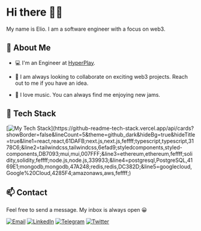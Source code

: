 # Hi there 👋🏽

My name is Elio. I am a software engineer with a focus on web3.

## 💭 About Me

- 💻 I'm an Engineer at [HyperPlay](https://www.hyperplay.xyz/).

- 🧠 I am always looking to collaborate on exciting web3 projects. Reach out to me if you have an idea.

- 🎵 I love music. You can always find me enjoying new jams.

## 🧪 Tech Stack

[![My Tech Stack](https://github-readme-tech-stack.vercel.app/api/cards?showBorder=false&lineCount=5&theme=github_dark&hideBg=true&hideTitle=true&lineHeight=5&gap=5&line1=react,react,61DAFB;next.js,next.js,feffff;typescript,typescript,3178C6;&line2=tailwindcss,tailwindcss,6efad9;styledcomponents,styled_components,DB7093;mui,mui,007FFF;&line3=ethereum,ethereum,feffff;solidity,solidity,feffff;node.js,node.js,339933;&line4=postgresql,PostgreSQL,4169E1;mongodb,mongodb,47A248;redis,redis,DC382D;&line5=googlecloud,Google%20Cloud,4285F4;amazonaws,aws,feffff;)](https://github-readme-tech-stack.vercel.app/api/cards?showBorder=false&lineCount=5&theme=github_dark&hideBg=true&hideTitle=true&line1=react,react,61DAFB;next.js,next.js,feffff;typescript,typescript,3178C6;&line2=tailwindcss,tailwindcss,6efad9;styledcomponents,styled-components,DB7093;mui,mui,007FFF;&line3=ethereum,ethereum,feffff;solidity,solidity,feffff;node.js,node.js,339933;&line4=postgresql,PostgreSQL,4169E1;mongodb,mongodb,47A248;redis,redis,DC382D;&line5=googlecloud,Google%20Cloud,4285F4;amazonaws,aws,feffff;)

## 📫 Contact

Feel free to send a message. My inbox is always open 😀

[![Email](https://img.shields.io/badge/Gmail-D14836?style=for-the-badge&logo=gmail&logoColor=white)](mailto:eliobricenov@gmail.com)
[![LinkedIn](https://img.shields.io/badge/LinkedIn-0077B5?style=for-the-badge&logo=linkedin&logoColor=white)](https://www.linkedin.com/in/eliobricenov/)
[![Telegram](https://img.shields.io/badge/Telegram-2CA5E0?style=for-the-badge&logo=telegram&logoColor=white)](https://t.me/eliobricenov)
[![Twitter](https://img.shields.io/badge/Twitter-1DA1F2?style=for-the-badge&logo=twitter&logoColor=white)](https://twitter.com/ethlio)
